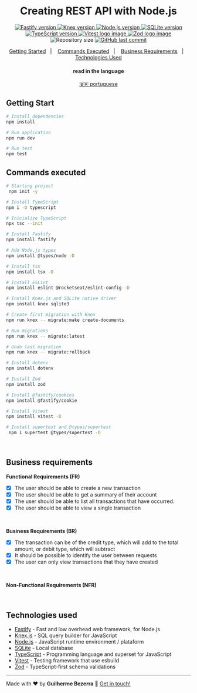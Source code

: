 <h1 align="center">
    <br>
    Creating REST API with Node.js
</h1>

<p align="center">
  <a href="https://fastify.io">
    <img alt="Fastify version" src="https://img.shields.io/badge/fastify-20232A?style=flat&logo=fastify&logoColor=white">
  </a>

  <a href="https://knexjs.org">
    <img alt="Knex version" src="https://img.shields.io/badge/knex-e16426?style=flat&logo=knex.js&logoColor=white">
  </a>

  <a href="https://nodejs.org">
    <img alt="Node.js version" src="https://img.shields.io/badge/node.js-v20.11.0-43853D?style=flat&logo=node.js&logoColor=white&labelColor=43853D&color=5a5a5a">
  </a>

  <a href="https://www.sqlite.org/index.html">
    <img alt="SQLite version" src="https://img.shields.io/badge/sqlite-007acc?style=flat&logo=sqlite&logoColor=white">
  </a>

  <a href="https://www.typescriptlang.org">
    <img alt="TypeScript version" src="https://img.shields.io/badge/typescript-007acc?style=flat&logo=typescript&logoColor=white">
  </a>

  <a href="https://vitest.dev" alt="Vitest - Testing framework that use esbuild">
    <img src="https://img.shields.io/badge/Vitest-FFA116?style=flat&logo=vitest&logoColor=white" alt="Vitest logo image" />
  </a>

  <a href="https://zod.dev" alt="Zod - TypeScript-first schema validation with static type inference">
    <img src="https://img.shields.io/badge/Zod-274d82?style=flat&logo=zod&logoColor=white" alt="Zod logo image" />
  </a>

  <img alt="Repository size" src="https://img.shields.io/github/repo-size/gbdsantos/ignite.svg">

  <a href="https://github.com/gbdsantos/ignite/commits/master">
    <img alt="GitHub last commit" src="https://img.shields.io/github/last-commit/gbdsantos/ignite.svg">
  </a>
</p>

<p align="center">
    <a href="#start" alt="Getting Started">Getting Started</a>&nbsp;&nbsp;&nbsp;|&nbsp;&nbsp;&nbsp;
    <a href="#commands" alt="Commands executed">Commands Executed</a>&nbsp;&nbsp;&nbsp;|&nbsp;&nbsp;&nbsp;
    <a href="#business" alt="Business requirements">Business Requirements</a>&nbsp;&nbsp;&nbsp;|&nbsp;&nbsp;&nbsp;
    <a href="#technologies" alt="Technologies used">Technologies Used</a>
</p>


<div align="center">
  <h4 align="center">read in the language</h4>
  <a href="https://github.com/gbdsantos/ignite/tree/master/nodejs/02-creating-rest-api-with-nodejs/README.pt-br.md" hreflang="pt-br" alt="pt-br">🇧🇷 portuguese
  </a>
</div>

## Getting Start <a name = "start"></a>

```bash
# Install dependencies
npm install

# Run application
npm run dev

# Run test
npm test
```

## Commands executed <a name = "commands"></a>

```bash
# Starting project
 npm init -y

# Install TypeScript
npm i -D typescript

# Inicialize TypeScript
npx tsc --init

# Install Fastify
npm install fastify

# Add Node.js types
npm install @types/node -D

# Install tsx
npm install tsx -D

# Install ESLint
npm install eslint @rocketseat/eslint-config -D

# Install Knex.js and SQLite native driver
npm install knex sqlite3

# Create first migration with Knex
npm run knex -- migrate:make create-documents

# Run migrations
npm run knex -- migrate:latest

# Undo last migration
npm run knex -- migrate:rollback

# Install dotenv
npm install dotenv

# Install Zod
npm install zod

# Install @fastify/cookies
npm install @fastify/cookie

# Install Vitest
npm install vitest -D

# Install supertest and @types/supertest
 npm i supertest @types/supertest -D
```

<br>

## Business requirements <a name="business"></a>

**Functional Requirements (FR)**

- [x] The user should be able to create a new transaction
- [x] The user should be able to get a summary of their account
- [x] The user should be able to list all transactions that have occurred.
- [x] The user should be able to view a single transaction

<br>

**Business Requirements (BR)**

- [x] The transaction can be of the credit type, which will add to the total amount, or debit type, which will subtract
- [x] It should be possible to identify the user between requests
- [x] The user can only view transactions that they have created

<br>

**Non-Functional Requirements (NFR)**

<br>

## Technologies used <a name="technologies"></a>

- [Fastify](https://fastify.io "Fastify - Fast and low overhead web framework, for Node.js") - Fast and low overhead web framework, for Node.js
- [Knex.js](https://knexjs.org "Knex.js - SQL query builder for JavaScript") - SQL query builder for JavaScript
- [Node.js](https://nodejs.org "Node.js") - JavaScript runtime environment / plataform
- [SQLite](https://www.sqlite.org/index.html "SQLite") - Local database
- [TypeScript](https://www.typescriptlang.org "TypeScript") - Programming language and superset for JavaScript
- [Vitest](https://vitest.dev "Vitest - Testing framework that use esbuild") - Testing framework that use esbuild
- [Zod](https://zod.dev "Zod") - TypeScript-first schema validations

---

Made with ♥ by **Guilherme Bezerra** 👋 [Get in touch!](https://www.linkedin.com/in/gbdsantos)
